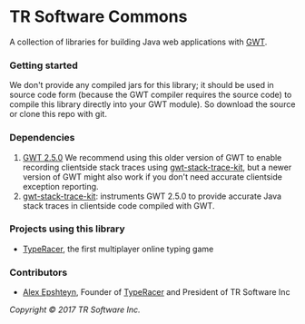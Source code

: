 # TR Software Commons

A collection of libraries for building Java web applications with [GWT](http://www.gwtproject.org/learnmore-sdk.html).

### Getting started

We don't provide any compiled jars for this library; it should be used in source code form (because the GWT compiler requires the source code)
to compile this library directly into your GWT module).  So download the source or clone this repo with git. 

### Dependencies

1. [GWT 2.5.0](https://storage.googleapis.com/google-code-archive-downloads/v2/code.google.com/google-web-toolkit/gwt-2.5.0.zip)
   We recommend using this older version of GWT to enable recording clientside stack traces using [gwt-stack-trace-kit](https://github.com/aepshteyn/gwt-stack-trace-kit),
   but a newer version of GWT might also work if you don't need accurate clientside exception reporting.
1. [gwt-stack-trace-kit](https://github.com/aepshteyn/gwt-stack-trace-kit): instruments GWT 2.5.0 to provide accurate Java stack traces in clientside code compiled with GWT.

### Projects using this library

- [TypeRacer](http://play.typeracer.com/), the first multiplayer online typing game

### Contributors

- [Alex Epshteyn](https://github.com/aepshteyn), Founder of [TypeRacer](http://play.typeracer.com/) and President of TR Software Inc

_Copyright &copy; 2017 TR Software Inc._